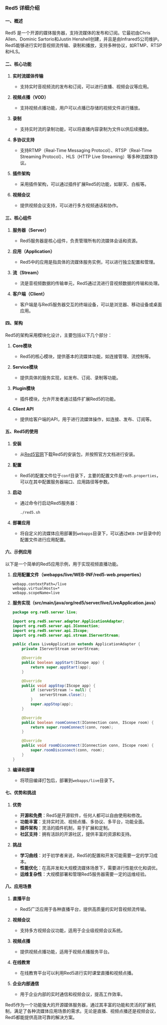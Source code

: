 ### Red5 详细介绍

#### 一、概述

Red5 是一个开源的媒体服务器，支持流媒体的发布和订阅。它最初由Chris Allen、Dominic Sartorio和Justin Henshell创建，并且是由Infrared5公司维护。Red5能够进行实时音视频流传输、录制和播放，支持多种协议，如RTMP、RTSP和HLS。

#### 二、核心功能

1. **实时流媒体传输**
   - 支持实时音视频流的发布和订阅，可以进行直播、视频会议等应用。

2. **视频点播（VOD）**
   - 支持视频点播功能，用户可以点播已存储的视频文件进行播放。

3. **录制**
   - 支持实时流的录制功能，可以将直播内容录制为文件以供后续播放。

4. **多协议支持**
   - 支持RTMP（Real-Time Messaging Protocol）、RTSP（Real-Time Streaming Protocol）、HLS（HTTP Live Streaming）等多种流媒体协议。

5. **插件架构**
   - 采用插件架构，可以通过插件扩展Red5的功能，如聊天、白板等。

6. **视频会议**
   - 提供视频会议支持，可以进行多方视频通话和协作。

#### 三、核心组件

1. **服务器（Server）**
   - Red5服务器是核心组件，负责管理所有的流媒体会话和资源。

2. **应用（Application）**
   - Red5中的应用是指具体的流媒体服务实例，可以进行独立配置和管理。

3. **流（Stream）**
   - 流是音视频数据的传输单元，Red5通过流进行音视频数据的传输和处理。

4. **客户端（Client）**
   - 客户端是与Red5服务器交互的终端设备，可以是浏览器、移动设备或桌面应用。

#### 四、架构

Red5的架构采用模块化设计，主要包括以下几个部分：

1. **Core模块**
   - Red5的核心模块，提供基本的流媒体功能，如连接管理、流控制等。

2. **Service模块**
   - 提供具体的服务实现，如发布、订阅、录制等功能。

3. **Plugin模块**
   - 插件模块，允许开发者通过插件扩展Red5的功能。

4. **Client API**
   - 提供给客户端的API，用于进行流媒体操作，如连接、发布、订阅等。

#### 五、Red5的使用

1. **安装**
   - 从[Red5官网](https://red5.org/download/)下载Red5的安装包，并按照官方文档进行安装。

2. **配置**
   
   - Red5的配置文件位于`conf`目录下，主要的配置文件是`red5.properties`，可以在其中配置服务器端口、应用路径等参数。
   
3. **启动**
   - 通过命令行启动Red5服务器：
     ```bash
     ./red5.sh
     ```

4. **部署应用**
   - 将自定义的流媒体应用部署到`webapps`目录下，可以通过`WEB-INF`目录中的配置文件进行应用配置。

#### 六、示例应用

以下是一个简单的Red5应用示例，用于实现视频直播功能。

1. **应用配置文件（webapps/live/WEB-INF/red5-web.properties）**
   ```properties
   webapp.contextPath=/live
   webapp.virtualHosts=*
   webapp.scopeName=live
   ```

2. **服务实现（src/main/java/org/red5/server/live/LiveApplication.java）**
   ```java
   package org.red5.server.live;
   
   import org.red5.server.adapter.ApplicationAdapter;
   import org.red5.server.api.IConnection;
   import org.red5.server.api.IScope;
   import org.red5.server.api.stream.IServerStream;
   
   public class LiveApplication extends ApplicationAdapter {
       private IServerStream serverStream;
   
       @Override
       public boolean appStart(IScope app) {
           return super.appStart(app);
       }
   
       @Override
       public void appStop(IScope app) {
           if (serverStream != null) {
               serverStream.close();
           }
           super.appStop(app);
       }
   
       @Override
       public boolean roomConnect(IConnection conn, IScope room) {
           return super.roomConnect(conn, room);
       }
   
       @Override
       public void roomDisconnect(IConnection conn, IScope room) {
           super.roomDisconnect(conn, room);
       }
   }
   ```

3. **编译和部署**
   - 将项目编译打包后，部署到`webapps/live`目录下。

#### 七、优势和挑战

1. **优势**
   - **开源和免费**：Red5是开源软件，任何人都可以自由使用和修改。
   - **功能丰富**：支持实时流、视频点播、多协议、多平台，功能全面。
   - **插件架构**：灵活的插件机制，易于扩展和定制。
   - **社区支持**：拥有活跃的开源社区，提供丰富的资源和支持。

2. **挑战**
   - **学习曲线**：对于初学者来说，Red5的配置和开发可能需要一定的学习成本。
   - **性能优化**：在高并发和大规模流媒体场景下，需要进行性能优化和调优。
   - **运维复杂性**：大规模部署和管理Red5服务器需要一定的运维经验。

#### 八、应用场景

1. **直播平台**
   - Red5广泛应用于各种直播平台，提供高质量的实时音视频流传输。

2. **视频会议**
   - 支持多方视频会议功能，适用于企业级视频会议系统。

3. **视频点播**
   - 提供视频点播功能，适用于视频点播服务平台。

4. **在线教育**
   - 在线教育平台可以利用Red5进行实时课堂直播和视频点播。

5. **企业内部通信**
   - 用于企业内部的实时通信和视频会议，提高工作效率。

Red5作为一个功能强大的开源媒体服务器，通过其丰富的功能和灵活的扩展机制，满足了各种流媒体应用场景的需求。无论是直播、视频点播还是视频会议，Red5都能提供高效可靠的解决方案。